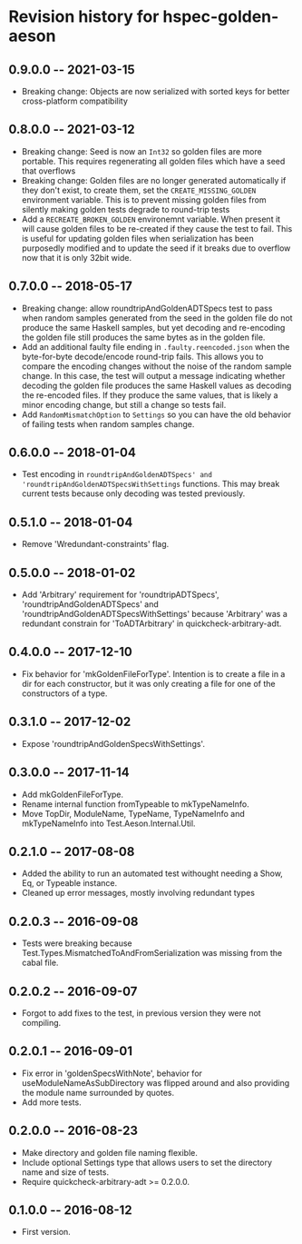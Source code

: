 # Revision history for hspec-golden-aeson

## 0.9.0.0 -- 2021-03-15
* Breaking change: Objects are now serialized with sorted keys for better
  cross-platform compatibility

## 0.8.0.0 -- 2021-03-12

* Breaking change: Seed is now an `Int32` so golden files are more portable. This
  requires regenerating all golden files which have a seed that overflows
* Breaking change: Golden files are no longer generated automatically if they
  don't exist, to create them, set the `CREATE_MISSING_GOLDEN` environment variable.
  This is to prevent missing golden files from silently making golden tests
  degrade to round-trip tests
* Add a `RECREATE_BROKEN_GOLDEN` environemnt variable. When present it will
  cause golden files to be re-created if they cause the test to fail. This is
  useful for updating golden files when serialization has been purposedly
  modified and to update the seed if it breaks due to overflow now that it is
  only 32bit wide.

## 0.7.0.0 -- 2018-05-17

* Breaking change: allow roundtripAndGoldenADTSpecs test to pass when random samples generated from the seed in the golden file do not produce the same Haskell samples, but yet decoding and re-encoding the golden file still produces the same bytes as in the golden file.
* Add an additional faulty file ending in `.faulty.reencoded.json` when the byte-for-byte decode/encode round-trip fails. This allows you to compare the encoding changes without the noise of the random sample change. In this case, the test will output a message indicating whether decoding the golden file produces the same Haskell values as decoding the re-encoded files. If they produce the same values, that is likely a minor encoding change, but still a change so tests fail.
* Add `RandomMismatchOption` to `Settings` so you can have the old behavior of failing tests when random samples change.

## 0.6.0.0 -- 2018-01-04

* Test encoding in `roundtripAndGoldenADTSpecs' and 'roundtripAndGoldenADTSpecsWithSettings` functions. This may break current tests because only decoding was tested previously.

## 0.5.1.0 -- 2018-01-04

* Remove 'Wredundant-constraints' flag.

## 0.5.0.0 -- 2018-01-02

* Add 'Arbitrary' requirement for 'roundtripADTSpecs', 'roundtripAndGoldenADTSpecs' and 'roundtripAndGoldenADTSpecsWithSettings' because 'Arbitrary' was a redundant constrain for 'ToADTArbitrary' in quickcheck-arbitrary-adt.

## 0.4.0.0 -- 2017-12-10

* Fix behavior for 'mkGoldenFileForType'. Intention is to create a file in a dir for each constructor, but it was only creating a file for one of the constructors of a type.

## 0.3.1.0 -- 2017-12-02

* Expose 'roundtripAndGoldenSpecsWithSettings'.

## 0.3.0.0  -- 2017-11-14

* Add mkGoldenFileForType.
* Rename internal function fromTypeable to mkTypeNameInfo.
* Move TopDir, ModuleName, TypeName, TypeNameInfo and mkTypeNameInfo into Test.Aeson.Internal.Util.

## 0.2.1.0  -- 2017-08-08

* Added the ability to run an automated test withought needing a Show, Eq, or Typeable instance.
* Cleaned up error messages, mostly involving redundant types

## 0.2.0.3  -- 2016-09-08

* Tests were breaking because Test.Types.MismatchedToAndFromSerialization was
missing from the cabal file.

## 0.2.0.2  -- 2016-09-07

* Forgot to add fixes to the test, in previous version they were not compiling.

## 0.2.0.1  -- 2016-09-01

* Fix error in 'goldenSpecsWithNote', behavior for useModuleNameAsSubDirectory was flipped around and also providing the module name surrounded by quotes.
* Add more tests.

## 0.2.0.0  -- 2016-08-23

* Make directory and golden file naming flexible.
* Include optional Settings type that allows users to set the directory name and size of tests.
* Require quickcheck-arbitrary-adt >= 0.2.0.0.

## 0.1.0.0  -- 2016-08-12

* First version.
